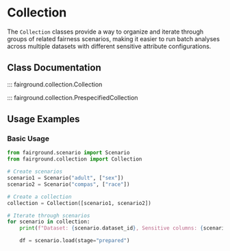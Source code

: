 # Collection

The `Collection` classes provide a way to organize and iterate through groups of related fairness scenarios, making it easier to run batch analyses across multiple datasets with different sensitive attribute configurations.

## Class Documentation

::: fairground.collection.Collection

::: fairground.collection.PrespecifiedCollection

## Usage Examples

### Basic Usage

```python
from fairground.scenario import Scenario
from fairground.collection import Collection

# Create scenarios
scenario1 = Scenario("adult", ["sex"])
scenario2 = Scenario("compas", ["race"])

# Create a collection
collection = Collection([scenario1, scenario2])

# Iterate through scenarios
for scenario in collection:
    print(f"Dataset: {scenario.dataset_id}, Sensitive columns: {scenario.sensitive_columns}")

    df = scenario.load(stage="prepared")
```
